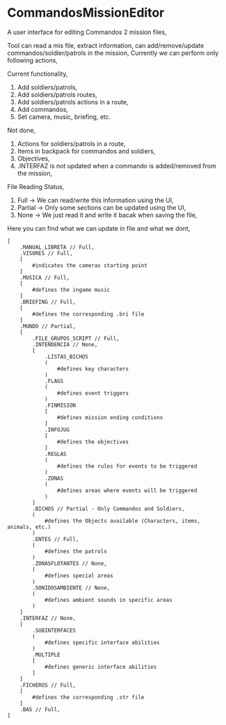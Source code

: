 # CommandosMissionEditor

A user interface for editing Commandos 2 mission files,

Tool can read a mis file, extract information, can add/remove/update commandos/soldier/patrols in the mission,
Currently we can perform only following actions,

Current functionality,
1. Add soldiers/patrols,
2. Add soldiers/patrols routes,
3. Add soldiers/patrols actions in a route,
4. Add commandos,
5. Set camera, music, briefing, etc.

Not done,
1. Actions for soldiers/patrols in a route,
2. Items in backpack for commandos and soldiers,
3. Objectives,
4. .INTERFAZ is not updated when a commando is added/removed from the mission,

File Reading Status,
1. Full -> We can read/write this information using the UI,
2. Partial -> Only some sections can be updated using the UI,
3. None -> We just read it and write it bacak when saving the file,

Here you can find what we can update in file and what we dont,
```
[
    .MANUAL_LIBRETA // Full,
    .VISORES // Full,
    [
        #indicates the cameras starting point
    ]
    .MUSICA // Full,
    [
        #defines the ingame music
    ]
    .BRIEFING // Full,
    [
        #defines the corresponding .bri file
    ]
    .MUNDO // Partial,
    [
        .FILE_GRUPOS_SCRIPT // Full,
        .INTENDENCIA // None,
        [
            .LISTAS_BICHOS
            (
                #defines key characters
            )
            .FLAGS
            (
                #defines event triggers
            ) 
            .FINMISION
            [
                #defines mission ending conditions
            ]
            .INFOJUG
            [
                #defines the objectives
            ]
            .REGLAS
            (
                #defines the rules for events to be triggered
            ) 
            .ZONAS
            (
                #defines areas where events will be triggered
            ) 
        ]
        .BICHOS // Partial - Only Commandos and Soldiers,
        (
            #defines the Objects available (Characters, items, animals, etc.)
        ) 
        .ENTES // Full,
        (
            #defines the patrols
        ) 
        .ZONASFLOTANTES // None,
        (
            #defines special areas
        ) 
        .SONIDOSAMBIENTE // None,
        (
            #defines ambient sounds in specific areas
        ) 
    ]
    .INTERFAZ // None,
    [
        .SUBINTERFACES
        (
            #defines specific interface abilities
        )
        .MULTIPLE
        [
            #defines generic interface abilities
        ]
    ]
    .FICHEROS // Full,
    [
        #defines the corresponding .str file
    ]
    .BAS // Full,
]
```
